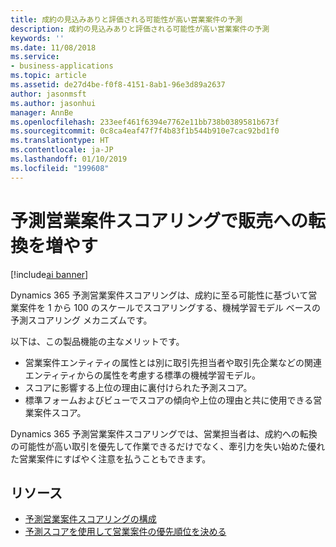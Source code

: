 ```yaml
---
title: 成約の見込みありと評価される可能性が高い営業案件の予測
description: 成約の見込みありと評価される可能性が高い営業案件の予測
keywords: ''
ms.date: 11/08/2018
ms.service:
- business-applications
ms.topic: article
ms.assetid: de27d4be-f0f8-4151-8ab1-96e3d89a2637
author: jasonmsft
ms.author: jasonhui
manager: AnnBe
ms.openlocfilehash: 233eef461f6394e7762e11bb738b0389581b673f
ms.sourcegitcommit: 0c8ca4eaf47f7f4b83f1b544b910e7cac92bd1f0
ms.translationtype: HT
ms.contentlocale: ja-JP
ms.lasthandoff: 01/10/2019
ms.locfileid: "199608"
---
```

# <a name="increase-sales-conversions-with-predictive-opportunity-scoring"></a>予測営業案件スコアリングで販売への転換を増やす

[!include[ai banner](../includes/ai.md)] 

Dynamics 365 予測営業案件スコアリングは、成約に至る可能性に基づいて営業案件を 1 から 100 のスケールでスコアリングする、機械学習モデル ベースの予測スコアリング メカニズムです。 

以下は、この製品機能の主なメリットです。 

-  営業案件エンティティの属性とは別に取引先担当者や取引先企業などの関連エンティティからの属性を考慮する標準の機械学習モデル。 
-  スコアに影響する上位の理由に裏付けられた予測スコア。 
-  標準フォームおよびビューでスコアの傾向や上位の理由と共に使用できる営業案件スコア。 

Dynamics 365 予測営業案件スコアリングでは、営業担当者は、成約への転換の可能性が高い取引を優先して作業できるだけでなく、牽引力を失い始めた優れた営業案件にすばやく注意を払うこともできます。

## <a name="resources"></a>リソース

- [予測営業案件スコアリングの構成](https://docs.microsoft.com/dynamics365/ai/sales/configure-enable-dynamics-365-ai-sales#configure-predictive-opportunity-scoring)
- [予測スコアを使用して営業案件の優先順位を決める](https://docs.microsoft.com/dynamics365/ai/sales/work-predictive-opportunity-scoring)
